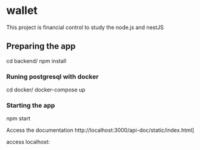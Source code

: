 # wallet

This project is financial control to study the node.js and nestJS

## Preparing the app

cd backend/
npm install

### Runing postgresql with docker

cd docker/
docker-compose up

### Starting the app

npm start

Access the documentation http://localhost:3000/api-doc/static/index.html]

access localhost:
